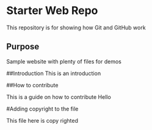 # Starter Web Repo

This repository is for showing how Git and GitHub work

## Purpose

Sample website with plenty of files for demos

##Introduction
This is an introduction

##How to contribute

This is a guide on how to contribute
Hello

#Adding copyright to the file

This file here is copy righted
